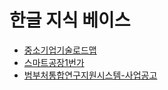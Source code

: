 # 한글 지식 베이스

* [중소기업기술로드맵](http://smroadmap.smtech.go.kr/)
* [스마트공장1번가](https://1st.smart-factory.kr/pblancList.do)
* [범부처통합연구지원시스템-사업공고](https://www.iris.go.kr/contents/retrieveBsnsAncmBtinSituListView.do)


